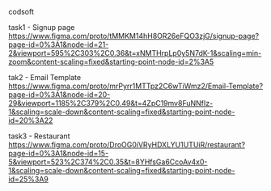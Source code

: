  codsoft

 task1 - Signup page
 https://www.figma.com/proto/tMMKM14hH8OR26eFQO3zjG/signup-page?page-id=0%3A1&node-id=21-2&viewport=595%2C303%2C0.36&t=xNMTHrpLp0y5N7dK-1&scaling=min-zoom&content-scaling=fixed&starting-point-node-id=2%3A5

 tak2 - Email Template
https://www.figma.com/proto/mrPyrr1MTTpz2C6wTiWmz2/Email-Template?page-id=0%3A1&node-id=20-29&viewport=1185%2C379%2C0.49&t=4ZpC19mv8FuNNfIz-1&scaling=scale-down&content-scaling=fixed&starting-point-node-id=20%3A22

task3 - Restaurant
https://www.figma.com/proto/DroOG0iVRyHDXLYU1UTUiR/restaurant?page-id=0%3A1&node-id=15-5&viewport=523%2C374%2C0.35&t=8YHfsGa6CcoAv4x0-1&scaling=scale-down&content-scaling=fixed&starting-point-node-id=25%3A9
